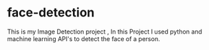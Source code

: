 # face-detection
This is my Image Detection project , In this Project I used python and machine learning API's to detect the face of a person.
